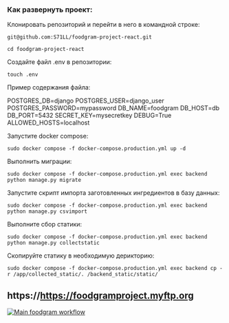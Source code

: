 ### Как развернуть проект:

Клонировать репозиторий и перейти в него в командной строке:

```
git@github.com:S71LL/foodgram-project-react.git
```

```
cd foodgram-project-react
```

Создайте файл .env в репозитории:

```
touch .env
```

Пример содержания файла:

POSTGRES_DB=django
POSTGRES_USER=django_user
POSTGRES_PASSWORD=mypassword
DB_NAME=foodgram
DB_HOST=db
DB_PORT=5432
SECRET_KEY=mysecretkey
DEBUG=True
ALLOWED_HOSTS=localhost

Запустите docker compose:

```
sudo docker compose -f docker-compose.production.yml up -d
```

Выполнить миграции:

```
sudo docker compose -f docker-compose.production.yml exec backend python manage.py migrate
```

Запустите скрипт импорта заготовленных ингредиентов в базу данных:

```
sudo docker compose -f docker-compose.production.yml exec backend python manage.py csvimport
```

Выполните сбор статики:

```
sudo docker compose -f docker-compose.production.yml exec backend python manage.py collectstatic
```

Скопируйте статику в необходимую дерикторию:

```
sudo docker compose -f docker-compose.production.yml exec backend cp -r /app/collected_static/. /backend_static/static/
```

## https://https://foodgramproject.myftp.org

[![Main foodgram workflow](https://github.com/S71LL/foodgram-project-react/actions/workflows/main.yml/badge.svg)](https://github.com/S71LL/foodgram-project-react/actions/workflows/main.yml)